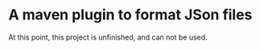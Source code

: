 # A maven plugin to format JSon files

At this point, this project is unfinished, and can not be used.
